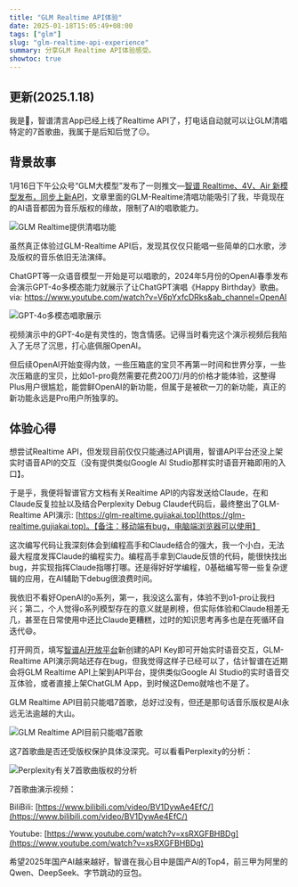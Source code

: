 ```yaml
---
title: "GLM Realtime API体验"
date: 2025-01-18T15:05:49+08:00
tags: ["glm"]
slug: "glm-realtime-api-experience"
summary: 分享GLM Realtime API体验感受。
showtoc: true
---
```


## 更新(2025.1.18)

我是🤡，智谱清言App已经上线了Realtime API了，打电话自动就可以让GLM清唱特定的7首歌曲，我属于是后知后觉了😑。

## 背景故事

1月16日下午公众号“GLM大模型”发布了一则推文—[智谱 Realtime、4V、Air 新模型发布，同步上新API](https://mp.weixin.qq.com/s/EQiwpOVKoDK_zIfR1qbBEg)，文章里面的GLM-Realtime清唱功能吸引了我，毕竟现在的AI语音都因为音乐版权的缘故，限制了AI的唱歌能力。

![GLM Realtime提供清唱功能](https://cdn.sa.net/2025/01/18/PTx6mJRInQrZAuS.webp)

虽然真正体验过GLM-Realtime API后，发现其仅仅只能唱一些简单的口水歌，涉及版权的音乐依旧无法演绎。

ChatGPT等一众语音模型一开始是可以唱歌的，2024年5月份的OpenAI春季发布会演示GPT-4o多模态能力就展示了让ChatGPT演唱《Happy Birthday》歌曲。via: https://www.youtube.com/watch?v=V6pYxfcDRks&ab_channel=OpenAI

![GPT-4o多模态唱歌展示](https://cdn.sa.net/2025/01/18/YlDLpMQVPiAeqgd.webp)

视频演示中的GPT-4o是有灵性的，饱含情感。记得当时看完这个演示视频后我陷入了无尽了沉思，打心底佩服OpenAI。

但后续OpenAI开始变得内敛，一些压箱底的宝贝不再第一时间和世界分享，一些次压箱底的宝贝，比如o1-pro竟然需要花费200刀/月的价格才能体验，这整得Plus用户很尴尬，能尝鲜OpenAI的新功能，但属于是被砍一刀的新功能，真正的新功能永远是Pro用户所独享的。

## 体验心得

想尝试Realtime API，但发现目前仅仅只能通过API调用，智谱API平台还没上架实时语音API的交互（没有提供类似Google AI Studio那样实时语音开箱即用的入口】。

于是乎，我便将智谱官方文档有关Realtime API的内容发送给Claude，在和Claude反复拉扯以及结合Perplexity Debug Claude代码后，最终整出了GLM-Realtime API演示: [https://glm-realtime.gujiakai.top](https://glm-realtime.gujiakai.top)。【备注：移动端有bug，电脑端浏览器可以使用】

这次编写代码让我深刻体会到编程高手和Claude结合的强大，我一个小白，无法最大程度发挥Claude的编程实力。编程高手拿到Claude反馈的代码，能很快找出bug，并实现指挥Claude指哪打哪。还是得好好学编程，0基础编写带一些复杂逻辑的应用，在AI辅助下debug很浪费时间。

我依旧不看好OpenAI的o系列，第一，我没这么富有，体验不到o1-pro让我扫兴；第二，个人觉得o系列模型存在的意义就是刷榜，但实际体验和Claude相差无几，甚至在日常使用中还比Claude更糟糕，过时的知识思考再多也是在死循环自迭代😄。

打开网页，填写[智谱AI开放平台](https://www.bigmodel.cn/)新创建的API Key即可开始实时语音交互，GLM-Realtime API演示网站还存在bug，但我觉得这样子已经可以了，估计智谱在近期会将GLM Realtime API上架到API平台，提供类似Google AI Studio的实时语音交互体验，或者直接上架ChatGLM App，到时候这Demo就啥也不是了。

GLM Realtime API目前只能唱7首歌，总好过没有，但还是那句话音乐版权是AI永远无法逾越的大山。

![GLM Realtime API目前只能唱7首歌](https://cdn.sa.net/2025/01/18/G6PCDHQoeg2nyWv.webp)

这7首歌曲是否还受版权保护具体没深究。可以看看Perplexity的分析：

![Perplexity有关7首歌曲版权的分析](https://cdn.sa.net/2025/01/18/ATiq3lnuIYe1m8E.webp)

7首歌曲演示视频：

BiliBili: [https://www.bilibili.com/video/BV1DywAe4EfC/](https://www.bilibili.com/video/BV1DywAe4EfC/)

Youtube: [https://www.youtube.com/watch?v=xsRXGFBHBDg](https://www.youtube.com/watch?v=xsRXGFBHBDg)

希望2025年国产AI越来越好，智谱在我心目中是国产AI的Top4，前三甲为阿里的Qwen、DeepSeek、字节跳动的豆包。